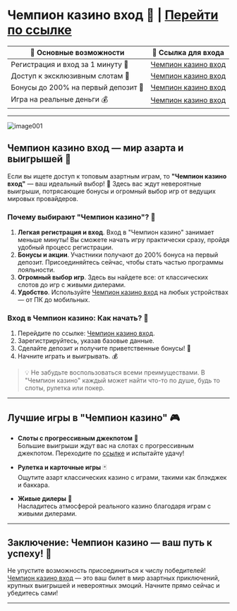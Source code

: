 # Чемпион казино вход 🌟 | [Перейти по ссылке](https://champcasino.ink/pobeda/doa-hats?p80412p305331p112c)

| **🎰 Основные возможности** | **💎 Ссылка для входа** |
|----------------------------|------------------------|
| Регистрация и вход за 1 минуту 🚀 | [Чемпион казино вход](https://champcasino.ink/pobeda/doa-hats?p80412p305331p112c) |
| Доступ к эксклюзивным слотам 🎲 | [Чемпион казино вход](https://champcasino.ink/pobeda/doa-hats?p80412p305331p112c) |
| Бонусы до 200% на первый депозит 🎁 | [Чемпион казино вход](https://champcasino.ink/pobeda/doa-hats?p80412p305331p112c) |
| Игра на реальные деньги 💰 | [Чемпион казино вход](https://champcasino.ink/pobeda/doa-hats?p80412p305331p112c) |

---
![image001](https://github.com/user-attachments/assets/8f47d0e3-e5a2-420c-8b0f-f217bcd31e95)

## Чемпион казино вход — мир азарта и выигрышей 💎

Если вы ищете доступ к топовым азартным играм, то **"Чемпион казино вход"** — ваш идеальный выбор! 🎰 Здесь вас ждут невероятные выигрыши, потрясающие бонусы и огромный выбор игр от ведущих мировых провайдеров.

### Почему выбирают "Чемпион казино"? 🚀

1. **Легкая регистрация и вход**. Вход в "Чемпион казино" занимает меньше минуты! Вы сможете начать игру практически сразу, пройдя удобный процесс регистрации. 
2. **Бонусы и акции**. Участники получают до 200% бонуса на первый депозит. Присоединяйтесь сейчас, чтобы стать частью программы лояльности.
3. **Огромный выбор игр**. Здесь вы найдете все: от классических слотов до игр с живыми дилерами.
4. **Удобство**. Используйте [Чемпион казино вход](https://champcasino.ink/pobeda/doa-hats?p80412p305331p112c) на любых устройствах — от ПК до мобильных.

### Вход в Чемпион казино: Как начать? 🎲

1. Перейдите по ссылке: [Чемпион казино вход](https://champcasino.ink/pobeda/doa-hats?p80412p305331p112c).
2. Зарегистрируйтесь, указав базовые данные.
3. Сделайте депозит и получите приветственные бонусы! 🎁
4. Начните играть и выигрывать. 💰

> 💡 Не забудьте воспользоваться всеми преимуществами. В "Чемпион казино" каждый может найти что-то по душе, будь то слоты, рулетка или покер.

---

## Лучшие игры в "Чемпион казино" 🎮

- **Слоты с прогрессивным джекпотом** 🎰  
  Большие выигрыши ждут вас на слотах с прогрессивным джекпотом. Переходите по [ссылке](https://champcasino.ink/pobeda/doa-hats?p80412p305331p112c) и испытайте удачу!

- **Рулетка и карточные игры** 🃏  
  Ощутите азарт классических казино с играми, такими как блэкджек и баккара.

- **Живые дилеры** 🎥  
  Насладитесь атмосферой реального казино благодаря играм с живыми дилерами.

---

## Заключение: Чемпион казино — ваш путь к успеху! 🌟

Не упустите возможность присоединиться к числу победителей! [Чемпион казино вход](https://champcasino.ink/pobeda/doa-hats?p80412p305331p112c) — это ваш билет в мир азартных приключений, крупных выигрышей и невероятных эмоций. Начните прямо сейчас и убедитесь сами!

---


